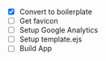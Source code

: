 - [x] Convert to boilerplate
- [ ] Get favicon
- [ ] Setup Google Analytics
- [ ] Setup template.ejs
- [ ] Build App